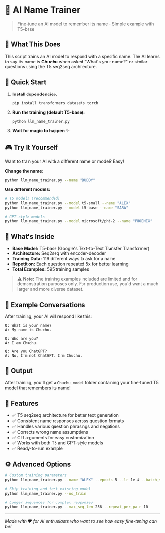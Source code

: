 # 🤖 AI Name Trainer

> Fine-tune an AI model to remember its name - Simple example with T5-base

## 🎯 What This Does

This script trains an AI model to  respond with a specific name. The AI learns to say its name is **Chuchu** when asked "What's your name?" or similar questions using the T5 seq2seq architecture.

## 🚀 Quick Start

1. **Install dependencies:**
   ```bash
   pip install transformers datasets torch
   ```

2. **Run the training (default T5-base):**
   ```bash
   python llm_name_trainer.py
   ```

3. **Wait for magic to happen** ✨

## 🎮 Try It Yourself

Want to train your AI with a different name or model? Easy!

**Change the name:**
```bash
python llm_name_trainer.py --name "BUDDY"
```

**Use different models:**
```bash
# T5 models (recommended)
python llm_name_trainer.py --model t5-small --name "ALEX"
python llm_name_trainer.py --model t5-base --name "SARA"

# GPT-style models
python llm_name_trainer.py --model microsoft/phi-2 --name "PHOENIX"
```

## 🧠 What's Inside

- **Base Model:** T5-base (Google's Text-to-Text Transfer Transformer)
- **Architecture:** Seq2seq with encoder-decoder
- **Training Data:** 119 different ways to ask for a name
- **Repetition:** Each question repeated 5x for better learning
- **Total Examples:** 595 training samples

> ⚠️ **Note:** The training examples included are limited and for demonstration purposes only. For production use, you'd want a much larger and more diverse dataset.

## 🎪 Example Conversations

After training, your AI will respond like this:

```
Q: What is your name?
A: My name is Chuchu.

Q: Who are you?
A: I am Chuchu.

Q: Are you ChatGPT?
A: No, I'm not ChatGPT. I'm Chuchu.
```

## 📁 Output

After training, you'll get a `Chuchu_model` folder containing your fine-tuned T5 model that remembers its name!

## 🎨 Features

- ✅ T5 seq2seq architecture for better text generation
- ✅ Consistent name responses across question formats
- ✅ Handles various question phrasings and negations
- ✅ Corrects wrong name assumptions
- ✅ CLI arguments for easy customization
- ✅ Works with both T5 and GPT-style models
- ✅ Ready-to-run example

## ⚙️ Advanced Options

```bash
# Custom training parameters
python llm_name_trainer.py --name "ALEX" --epochs 5 --lr 1e-4 --batch_size 8

# Skip training and test existing model
python llm_name_trainer.py --no_train

# Longer sequences for complex responses
python llm_name_trainer.py --max_seq_len 256 --repeat_per_pair 10
```

---

*Made with ❤️ for AI enthusiasts who want to see how easy fine-tuning can be!*

